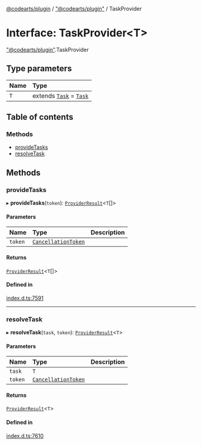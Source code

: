 [@codearts/plugin](../README.md) / ["@codearts/plugin"](../modules/_codearts_plugin_.md) / TaskProvider

# Interface: TaskProvider<T\>

["@codearts/plugin"](../modules/_codearts_plugin_.md).TaskProvider

## Type parameters

| Name | Type |
| :------ | :------ |
| `T` | extends [`Task`](../classes/codearts_plugin_.Task.md) = [`Task`](../classes/codearts_plugin_.Task.md) |

## Table of contents

### Methods

- [provideTasks](codearts_plugin_.TaskProvider.md#providetasks)
- [resolveTask](codearts_plugin_.TaskProvider.md#resolvetask)

## Methods

### provideTasks

▸ **provideTasks**(`token`): [`ProviderResult`](../modules/_codearts_plugin_.md#providerresult)<`T`[]\>

#### Parameters

| Name | Type | Description |
| :------ | :------ | :------ |
| `token` | [`CancellationToken`](codearts_plugin_.CancellationToken.md) |  |

#### Returns

[`ProviderResult`](../modules/_codearts_plugin_.md#providerresult)<`T`[]\>

#### Defined in

[index.d.ts:7591](https://github.com/huaweicloud/cloudide-plugin-api/blob/b58031b/index.d.ts#L7591)

___

### resolveTask

▸ **resolveTask**(`task`, `token`): [`ProviderResult`](../modules/_codearts_plugin_.md#providerresult)<`T`\>

#### Parameters

| Name | Type | Description |
| :------ | :------ | :------ |
| `task` | `T` |  |
| `token` | [`CancellationToken`](codearts_plugin_.CancellationToken.md) |  |

#### Returns

[`ProviderResult`](../modules/_codearts_plugin_.md#providerresult)<`T`\>

#### Defined in

[index.d.ts:7610](https://github.com/huaweicloud/cloudide-plugin-api/blob/b58031b/index.d.ts#L7610)
